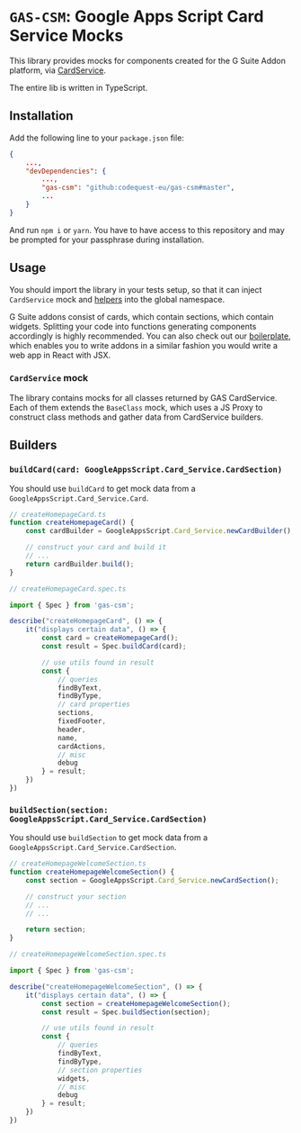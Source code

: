 # `GAS-CSM`: Google Apps Script Card Service Mocks
This library provides mocks for components created for the G Suite Addon platform, via [CardService](https://developers.google.com/apps-script/reference/card-service). 

The entire lib is written in TypeScript.

## Installation
Add the following line to your `package.json` file:
```json
{
    ...,
    "devDependencies": {
        ...,
        "gas-csm": "github:codequest-eu/gas-csm#master",
        ...
    }
}
```

And run `npm i` or `yarn`. You have to have access to this repository and may be prompted for your passphrase during installation.

## Usage
You should import the library in your tests setup, so that it can inject `CardService` mock and [helpers](#helpers) into the global namespace. 

G Suite addons consist of cards, which contain sections, which contain widgets. Splitting your code into functions generating components accordingly is highly recommended. You can also check out our [boilerplate](), which enables you to write addons in a similar fashion you would write a web app in React with JSX.

### `CardService` mock

The library contains mocks for all classes returned by GAS CardService. Each of them extends the `BaseClass` mock, which uses a JS Proxy to construct class methods and gather data from CardService builders.


## Builders
### `buildCard(card: GoogleAppsScript.Card_Service.CardSection)`
You should use `buildCard` to get mock data from a `GoogleAppsScript.Card_Service.Card`.
```ts
// createHomepageCard.ts
function createHomepageCard() {
    const cardBuilder = GoogleAppsScript.Card_Service.newCardBuilder();

    // construct your card and build it
    // ...
    return cardBuilder.build(); 
}

// createHomepageCard.spec.ts

import { Spec } from 'gas-csm';

describe("createHomepageCard", () => {
    it("displays certain data", () => {
        const card = createHomepageCard();
        const result = Spec.buildCard(card);

        // use utils found in result
        const {
            // queries
            findByText,
            findByType,
            // card properties
            sections,
            fixedFooter,
            header,
            name,
            cardActions,
            // misc
            debug
        } = result;
    })
})
```


### `buildSection(section: GoogleAppsScript.Card_Service.CardSection)`
You should use `buildSection` to get mock data from a `GoogleAppsScript.Card_Service.CardSection`.
```ts
// createHomepageWelcomeSection.ts
function createHomepageWelcomeSection() {
    const section = GoogleAppsScript.Card_Service.newCardSection();

    // construct your section
    // ...
    // ...

    return section; 
}

// createHomepageWelcomeSection.spec.ts

import { Spec } from 'gas-csm';

describe("createHomepageWelcomeSection", () => {
    it("displays certain data", () => {
        const section = createHomepageWelcomeSection();
        const result = Spec.buildSection(section);

        // use utils found in result
        const {
            // queries
            findByText,
            findByType,
            // section properties
            widgets,
            // misc
            debug
        } = result;
    })
})
```